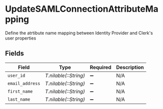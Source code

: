 # UpdateSAMLConnectionAttributeMapping

Define the atrtibute name mapping between Identity Provider and Clerk's user properties


## Fields

| Field                 | Type                  | Required              | Description           |
| --------------------- | --------------------- | --------------------- | --------------------- |
| `user_id`             | *T.nilable(::String)* | :heavy_minus_sign:    | N/A                   |
| `email_address`       | *T.nilable(::String)* | :heavy_minus_sign:    | N/A                   |
| `first_name`          | *T.nilable(::String)* | :heavy_minus_sign:    | N/A                   |
| `last_name`           | *T.nilable(::String)* | :heavy_minus_sign:    | N/A                   |